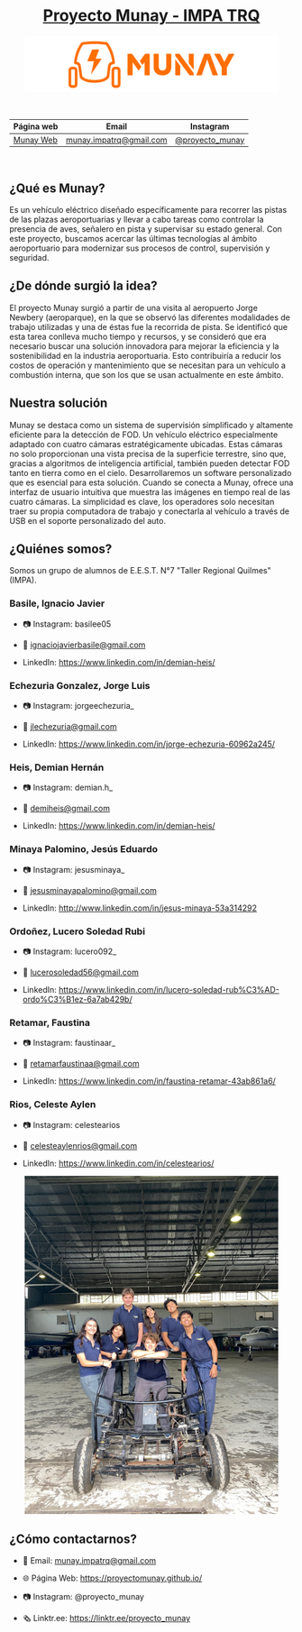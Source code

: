 <div align="center">

# [Proyecto Munay - IMPA TRQ](https://www.instagram.com/proyecto_munay/)

<img src="/imagenes/munay logo-02 (1)1.png" height="100" width="450" />

&nbsp;

| Página web | Email | Instagram |
|------------|-------|-----------|
|[Munay Web](https://proyectomunay.github.io/)|munay.impatrq@gmail.com|[@proyecto_munay](https://www.instagram.com/proyecto_munay/)|

&nbsp;

</div>

## ¿Qué es Munay?
Es un vehículo eléctrico diseñado específicamente para recorrer las pistas de las plazas aeroportuarias y llevar a cabo tareas como controlar la presencia de aves, señalero en pista y supervisar su estado general. Con este proyecto, buscamos acercar las últimas tecnologías al ámbito aeroportuario para modernizar sus procesos de control, supervisión y seguridad.

## ¿De dónde surgió la idea?
El proyecto Munay surgió a partir de una visita al aeropuerto Jorge Newbery (aeroparque), en la que se observó las diferentes modalidades de trabajo utilizadas y una de éstas fue la recorrida de pista. Se identificó que esta tarea conlleva mucho tiempo y recursos, y se consideró que era necesario buscar una solución innovadora para mejorar la eficiencia y la sostenibilidad en la industria aeroportuaria. Esto contribuiría a reducir los costos de operación y mantenimiento que se necesitan para un vehículo a combustión interna, que son los que se usan actualmente en este ámbito.

## Nuestra solución
Munay se destaca como un sistema de supervisión simplificado y altamente eficiente para la detección de FOD. Un vehículo eléctrico especialmente adaptado con cuatro cámaras estratégicamente ubicadas. Estas cámaras no solo proporcionan una vista precisa de la superficie terrestre, sino que, gracias a algoritmos de inteligencia artificial, también pueden detectar FOD tanto en tierra como en el cielo. Desarrollaremos un software personalizado que es esencial para esta solución. Cuando se conecta a Munay, ofrece una interfaz de usuario intuitiva que muestra las imágenes en tiempo real de las cuatro cámaras. La simplicidad es clave, los operadores solo necesitan traer su propia computadora de trabajo y conectarla al vehículo a través de USB en el soporte personalizado del auto.


## ¿Quiénes somos?

Somos un grupo de alumnos de E.E.S.T. N°7 "Taller Regional Quilmes" (IMPA).

### Basile, Ignacio Javier
* 📷 Instagram: basilee05

* 📧 ignaciojavierbasile@gmail.com

* LinkedIn: https://www.linkedin.com/in/demian-heis/

### Echezuria Gonzalez, Jorge Luis
* 📷 Instagram: jorgeechezuria_

* 📧 jlechezuria@gmail.com

* LinkedIn: https://www.linkedin.com/in/jorge-echezuria-60962a245/

### Heis, Demian Hernán
* 📷 Instagram: demian.h_

* 📧 demiheis@gmail.com

* LinkedIn: https://www.linkedin.com/in/demian-heis/

### Minaya Palomino, Jesús Eduardo
* 📷 Instagram: jesusminaya_

* 📧 jesusminayapalomino@gmail.com

* LinkedIn: http://www.linkedin.com/in/jesus-minaya-53a314292

### Ordoñez, Lucero Soledad Rubi
* 📷 Instagram: lucero092_

* 📧 lucerosoledad56@gmail.com
  
* LinkedIn: https://www.linkedin.com/in/lucero-soledad-rub%C3%AD-ordo%C3%B1ez-6a7ab429b/

### Retamar, Faustina

* 📷 Instagram: faustinaar_

* 📧 retamarfaustinaa@gmail.com

* LinkedIn: https://www.linkedin.com/in/faustina-retamar-43ab861a6/

### Rios, Celeste Aylen
* 📷 Instagram: celestearios

* 📧 celesteaylenrios@gmail.com

* LinkedIn: https://www.linkedin.com/in/celestearios/


<div align="center">

<img src="/imagenes/fotogrupal_munay.jpg" width="450"/>

</div>

## ¿Cómo contactarnos?

* 📧 Email: munay.impatrq@gmail.com

* 🌐 Página Web: https://proyectomunay.github.io/

* 📷 Instagram: @proyecto_munay

* 🗞️ Linktr.ee: https://linktr.ee/proyecto_munay

